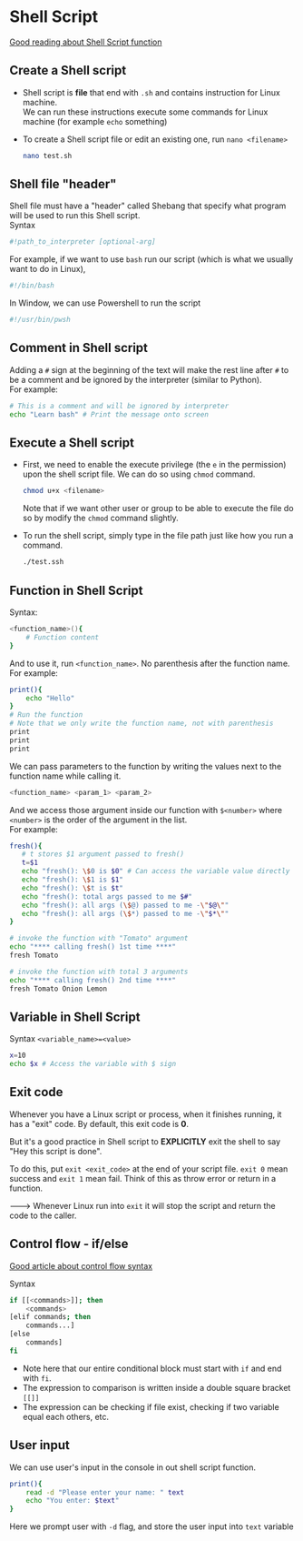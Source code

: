 # Shell Script

[Good reading about Shell Script function](https://bash.cyberciti.biz/guide/Bash_functions)

## Create a Shell script

- Shell script is **file** that end with `.sh` and contains instruction for Linux machine.  
  We can run these instructions execute some commands for Linux machine (for example `echo` something)
- To create a Shell script file or edit an existing one, run `nano <filename>`

  ```bash
  nano test.sh
  ```

## Shell file "header"

Shell file must have a "header" called Shebang that specify what program will be used to run this Shell script.  
Syntax

```bash
#!path_to_interpreter [optional-arg]
```

For example, if we want to use `bash` run our script (which is what we usually want to do in Linux),

```bash
#!/bin/bash
```

In Window, we can use Powershell to run the script

```bash
#!/usr/bin/pwsh
```

## Comment in Shell script

Adding a `#` sign at the beginning of the text will make the rest line after `#` to be a comment and be ignored by the interpreter (similar to Python).  
For example:

```bash
# This is a comment and will be ignored by interpreter
echo "Learn bash" # Print the message onto screen
```

## Execute a Shell script

- First, we need to enable the execute privilege (the `e` in the permission) upon the shell script file.
  We can do so using `chmod` command.

  ```bash
  chmod u+x <filename>
  ```

  Note that if we want other user or group to be able to execute the file do so by modify the `chmod` command slightly.

- To run the shell script, simply type in the file path just like how you run a command.

  ```bash
  ./test.ssh
  ```

## Function in Shell Script

Syntax:

```bash
<function_name>(){
    # Function content
}
```

And to use it, run `<function_name>`. No parenthesis after the function name.  
For example:

```bash
print(){
    echo "Hello"
}
# Run the function
# Note that we only write the function name, not with parenthesis
print
print
print
```

We can pass parameters to the function by writing the values next to the function name while calling it.

```bash
<function_name> <param_1> <param_2>
```

And we access those argument inside our function with `$<number>` where `<number>` is the order of the argument in the list.  
For example:

```bash
fresh(){
   # t stores $1 argument passed to fresh()
   t=$1
   echo "fresh(): \$0 is $0" # Can access the variable value directly
   echo "fresh(): \$1 is $1"
   echo "fresh(): \$t is $t"
   echo "fresh(): total args passed to me $#"
   echo "fresh(): all args (\$@) passed to me -\"$@\""
   echo "fresh(): all args (\$*) passed to me -\"$*\""
}

# invoke the function with "Tomato" argument
echo "**** calling fresh() 1st time ****"
fresh Tomato

# invoke the function with total 3 arguments
echo "**** calling fresh() 2nd time ****"
fresh Tomato Onion Lemon
```

## Variable in Shell Script

Syntax `<variable_name>=<value>`

```bash
x=10
echo $x # Access the variable with $ sign
```

## Exit code

Whenever you have a Linux script or process, when it finishes running, it has a "exit" code. By default, this exit code is **0**.

But it's a good practice in Shell script to **EXPLICITLY** exit the shell to say "Hey this script is done".

To do this, put `exit <exit_code>` at the end of your script file. `exit 0` mean success and `exit 1` mean fail. Think of this as throw error or return in a function.

---> Whenever Linux run into `exit` it will stop the script and return the code to the caller.

## Control flow - if/else

[Good article about control flow syntax](https://linuxcommand.org/lc3_wss0080.php)

Syntax

```bash
if [[<commands>]]; then
    <commands>
[elif commands; then
    commands...]
[else
    commands]
fi
```

- Note here that our entire conditional block must start with `if` and end with `fi`.
- The expression to comparison is written inside a double square bracket `[[]]`
- The expression can be checking if file exist, checking if two variable equal each others, etc.

## User input

We can use user's input in the console in out shell script function.

```bash
print(){
    read -d "Please enter your name: " text
    echo "You enter: $text"
}
```

Here we prompt user with `-d` flag, and store the user input into `text` variable
